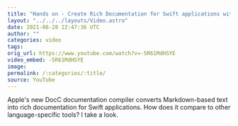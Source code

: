 ```yaml
---
title: "Hands on - Create Rich Documentation for Swift applications with DocC"
layout: "../../../layouts/Video.astro"
date: 2021-06-28 22:47:36 UTC
author: ""
categories: video
tags: 
orig_url: https://www.youtube.com/watch?v=-5R61MdHSYE
video_embed: -5R61MdHSYE
image:
permalink: /:categories/:title/
source: YouTube
---
```

Apple's new DocC documentation compiler converts Markdown-based text into rich documentation for Swift applications. How does it compare to other language-specific tools? I take a look.